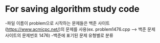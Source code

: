 For saving algorithm study code
================================
-파일 이름이 problem으로 시작하는 문제들은 백준 사이트(https://www.acmicpc.net/)의 문제를 사용(ex. problem1476.cpp --> 백준 문제 사이트의 문제번호 1476)
-백준에 표기된 문제 유형별로 분류 
